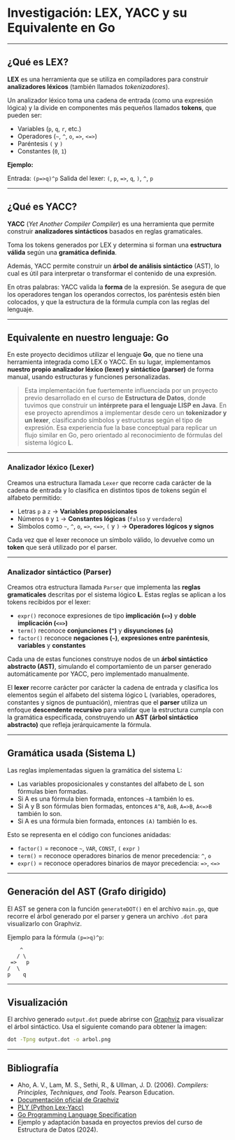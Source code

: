 # Investigación: LEX, YACC y su Equivalente en Go

---

## ¿Qué es LEX?

**LEX** es una herramienta que se utiliza en compiladores para construir **analizadores léxicos** (también llamados *tokenizadores*).

Un analizador léxico toma una cadena de entrada (como una expresión lógica) y la divide en componentes más pequeños llamados **tokens**, que pueden ser:

* Variables (`p`, `q`, `r`, etc.)
* Operadores (`~`, `^`, `o`, `=>`, `<=>`)
* Paréntesis `(` y `)`
* Constantes (`0`, `1`)

**Ejemplo:**

Entrada: `(p=>q)^p`
Salida del lexer: `(`, `p`, `=>`, `q`, `)`, `^`, `p`

---

## ¿Qué es YACC?

**YACC** (*Yet Another Compiler Compiler*) es una herramienta que permite construir **analizadores sintácticos** basados en reglas gramaticales.

Toma los tokens generados por LEX y determina si forman una **estructura válida** según una **gramática definida**.

Además, YACC permite construir un **árbol de análisis sintáctico** (AST), lo cual es útil para interpretar o transformar el contenido de una expresión.

En otras palabras:
YACC valida la **forma** de la expresión. Se asegura de que los operadores tengan los operandos correctos, los paréntesis estén bien colocados, y que la estructura de la fórmula cumpla con las reglas del lenguaje.

---

## Equivalente en nuestro lenguaje: Go

En este proyecto decidimos utilizar el lenguaje **Go**, que no tiene una herramienta integrada como LEX o YACC. En su lugar, implementamos **nuestro propio analizador léxico (lexer) y sintáctico (parser)** de forma manual, usando estructuras y funciones personalizadas.

> Esta implementación fue fuertemente influenciada por un proyecto previo desarrollado en el curso de **Estructura de Datos**, donde tuvimos que construir un **intérprete para el lenguaje LISP en Java**. En ese proyecto aprendimos a implementar desde cero un **tokenizador y un lexer**, clasificando símbolos y estructuras según el tipo de expresión. Esa experiencia fue la base conceptual para replicar un flujo similar en Go, pero orientado al reconocimiento de fórmulas del sistema lógico **L**.

---

### Analizador léxico (Lexer)

Creamos una estructura llamada `Lexer` que recorre cada carácter de la cadena de entrada y lo clasifica en distintos tipos de tokens según el alfabeto permitido:

* Letras `p` a `z` → **Variables proposicionales**
* Números `0` y `1` → **Constantes lógicas** (`falso` y `verdadero`)
* Símbolos como `~`, `^`, `o`, `=>`, `<=>`, `(` y `)` → **Operadores lógicos y signos**

Cada vez que el lexer reconoce un símbolo válido, lo devuelve como un **token** que será utilizado por el parser.

---

### Analizador sintáctico (Parser)

Creamos otra estructura llamada `Parser` que implementa las **reglas gramaticales** descritas por el sistema lógico **L**. Estas reglas se aplican a los tokens recibidos por el lexer:

* `expr()` reconoce expresiones de tipo **implicación (`=>`)** y **doble implicación (`<=>`)**
* `term()` reconoce **conjunciones (`^`)** y **disyunciones (`o`)**
* `factor()` reconoce **negaciones (`~`)**, **expresiones entre paréntesis**, **variables** y **constantes**

Cada una de estas funciones construye nodos de un **árbol sintáctico abstracto (AST)**, simulando el comportamiento de un parser generado automáticamente por YACC, pero implementado manualmente.

El **lexer** recorre carácter por carácter la cadena de entrada y clasifica los elementos según el alfabeto del sistema lógico L (variables, operadores, constantes y signos de puntuación), mientras que el **parser** utiliza un enfoque **descendente recursivo** para validar que la estructura cumpla con la gramática especificada, construyendo un **AST (árbol sintáctico abstracto)** que refleja jerárquicamente la fórmula.

---

## Gramática usada (Sistema L)

Las reglas implementadas siguen la gramática del sistema L:

* Las variables proposicionales y constantes del alfabeto de L son fórmulas bien formadas.
* Si A es una fórmula bien formada, entonces `~A` también lo es.
* Si A y B son fórmulas bien formadas, entonces `A^B`, `AoB`, `A=>B`, `A<=>B` también lo son.
* Si A es una fórmula bien formada, entonces `(A)` también lo es.

Esto se representa en el código con funciones anidadas:

* `factor()` = reconoce `~`, `VAR`, `CONST`, `(` `expr` `)`
* `term()` = reconoce operadores binarios de menor precedencia: `^`, `o`
* `expr()` = reconoce operadores binarios de mayor precedencia: `=>`, `<=>`

---

## Generación del AST (Grafo dirigido)

El AST se genera con la función `generateDOT()` en el archivo `main.go`, que recorre el árbol generado por el parser y genera un archivo `.dot` para visualizarlo con Graphviz.

Ejemplo para la fórmula `(p=>q)^p`:

```
    ^
   / \
 =>   p
/  \
p    q
```

---

## Visualización

El archivo generado `output.dot` puede abrirse con [Graphviz](https://graphviz.org/) para visualizar el árbol sintáctico. Usa el siguiente comando para obtener la imagen:

```bash
dot -Tpng output.dot -o arbol.png
```

---

## Bibliografía

* Aho, A. V., Lam, M. S., Sethi, R., & Ullman, J. D. (2006). *Compilers: Principles, Techniques, and Tools*. Pearson Education.
* [Documentación oficial de Graphviz](https://graphviz.org/)
* [PLY (Python Lex-Yacc)](https://www.dabeaz.com/ply/)
* [Go Programming Language Specification](https://golang.org/ref/spec)
* Ejemplo y adaptación basada en proyectos previos del curso de Estructura de Datos (2024).
